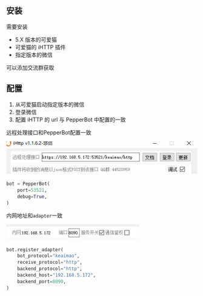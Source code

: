 ## 安装

需要安装

- 5.X 版本的可爱猫
- 可爱猫的 iHTTP 插件
- 指定版本的微信

可以添加交流群获取

## 配置

1. 从可爱猫启动指定版本的微信
2. 登录微信
3. 配置 iHTTP 的 url 与 PepperBot 中配置的一致

远程处理接口和PepperBot配置一致

![](image/配置微信/1649863234475.png)

```py
bot = PepperBot(
    port=53521,
    debug=True,
)
```

内网地址和`adapter`一致

![](image/配置微信/1649863323574.png)

```py
bot.register_adapter(
    bot_protocol="keaimao",
    receive_protocol="http",
    backend_protocol="http",
    backend_host="192.168.5.172",
    backend_port=8090,
)
```
